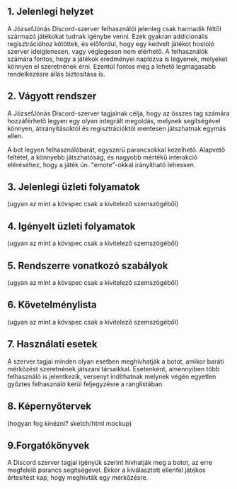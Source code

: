 ## 1. Jelenlegi helyzet

A JózsefJónás Discord-szerver felhasználói jelenleg csak harmadik féltől származó játékokat tudnak igénybe venni. Ezek gyakran addicionális regisztrációhoz kötöttek, és előfordul, hogy egy kedvelt játékot hostoló szerver ideiglenesen, vagy véglegesen nem elérhető. A felhasználók számára fontos, hogy a játékok eredményei naplózva is legyenek, melyeket könnyen el szeretnének érni. Ezentúl fontos még a lehető legmagasabb rendelkezésre állás biztosítása is.

## 2. Vágyott rendszer

A JózsefJónás Discord-szerver tagjainak célja, hogy az összes tag számára hozzáférhető legyen egy olyan integrált megoldás, melynek segítségével könnyen, átirányításoktól és regisztrációktól mentesen játszhatnak egymás ellen.

A bot legyen felhasználóbarát, egyszerű parancsokkal kezelhető. Alapvető feltétel, a könnyebb játszhatóság, és nagyobb mértékű interakció eléréséhez, hogy a játék ún. "emote"-okkal irányítható lehessen.


## 3. Jelenlegi üzleti folyamatok


(ugyan az mint a kövspec csak a kivitelező szemszögéből)



## 4. Igényelt üzleti folyamatok

(ugyan az mint a kövspec csak a kivitelező szemszögéből)


## 5. Rendszerre vonatkozó szabályok

(ugyan az mint a kövspec csak a kivitelező szemszögéből)


## 6. Követelménylista

(ugyan az mint a kövspec csak a kivitelező szemszögéből)


## 7. Használati esetek

A szerver tagjai minden olyan esetben meghívhatják a botot, amikor baráti mérkőzést szeretnének játszani társaikkal. Esetenként, amennyiben több felhasználó is jelentkezik, versenyt indíthatnak melynek végén egyetlen győztes felhasználó kerül feljegyzésre a ranglistában.

## 8. Képernyőtervek

(hogyan fog kinézni? sketch/html mockup)

## 9.Forgatókönyvek

A Discord szerver tagjai igényük szerint hívhatják meg a botot, az erre megfelelő parancs segítségével. Ekkor a kiválasztott ellenfél játékos értesítést kap, hogy meghívták egy mérkőzésre.
